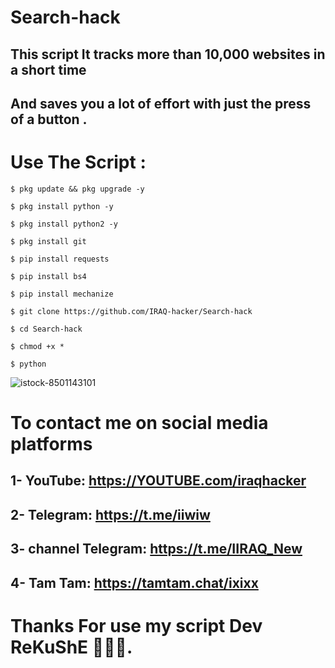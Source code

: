 # Search-hack

This script It tracks more than 10,000 websites in a short time
----------
And saves you a lot of effort with just the press of a button .
----------
# Use The Script :

````
$ pkg update && pkg upgrade -y

$ pkg install python -y

$ pkg install python2 -y

$ pkg install git

$ pip install requests

$ pip install bs4

$ pip install mechanize

$ git clone https://github.com/IRAQ-hacker/Search-hack

$ cd Search-hack

$ chmod +x *

$ python 
````

![istock-8501143101](https://user-images.githubusercontent.com/70316694/100176970-37e25b00-2ee2-11eb-8363-b09885310795.jpg)


# To contact me on social media platforms

1- YouTube:  https://YOUTUBE.com/iraqhacker
-----------
2- Telegram: https://t.me/iiwiw
-----------
3- channel Telegram: https://t.me/IIRAQ_New
-----------
4- Tam Tam: https://tamtam.chat/ixixx
-----------

# Thanks For use my script Dev ReKuShE 🖤🇮🇶.



